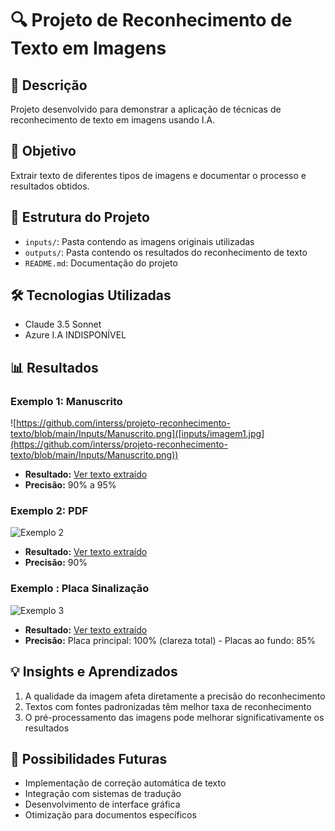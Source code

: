 # 🔍 Projeto de Reconhecimento de Texto em Imagens

## 📝 Descrição
Projeto desenvolvido para demonstrar a aplicação de técnicas de reconhecimento de texto em imagens usando I.A.

## 🎯 Objetivo
Extrair texto de diferentes tipos de imagens e documentar o processo e resultados obtidos.

## 📁 Estrutura do Projeto
- `inputs/`: Pasta contendo as imagens originais utilizadas
- `outputs/`: Pasta contendo os resultados do reconhecimento de texto
- `README.md`: Documentação do projeto

## 🛠️ Tecnologias Utilizadas
- Claude 3.5 Sonnet 
- Azure I.A INDISPONÍVEL
  
## 📊 Resultados

### Exemplo 1: Manuscrito
![https://github.com/interss/projeto-reconhecimento-texto/blob/main/Inputs/Manuscrito.png]([inputs/imagem1.jpg](https://github.com/interss/projeto-reconhecimento-texto/blob/main/Inputs/Manuscrito.png))
- **Resultado:** [Ver texto extraído](README_PROMPT_Manuscrito.md)
- **Precisão:** 90% a 95%

### Exemplo 2: PDF
![Exemplo 2](inputs/imagem2.png)
- **Resultado:** [Ver texto extraído](outputs/resultado2_PDF_Para_Analise_Projeto_I.A.txt)
- **Precisão:** 90%

### Exemplo : Placa Sinalização
![Exemplo 3](inputs/imagem3.png)
- **Resultado:** [Ver texto extraído](outputs/resultado3_Placa_Sinalização.txt)
- **Precisão:** Placa principal: 100% (clareza total) - Placas ao fundo: 85% 

## 💡 Insights e Aprendizados
1. A qualidade da imagem afeta diretamente a precisão do reconhecimento
2. Textos com fontes padronizadas têm melhor taxa de reconhecimento
3. O pré-processamento das imagens pode melhorar significativamente os resultados

## 🚀 Possibilidades Futuras
- Implementação de correção automática de texto
- Integração com sistemas de tradução
- Desenvolvimento de interface gráfica
- Otimização para documentos específicos


